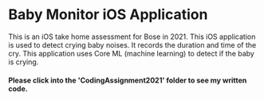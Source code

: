 # Baby Monitor iOS Application

This is an iOS take home assessment for Bose in 2021. This iOS application is used to detect crying baby noises. It records the duration and time of the cry. This application uses Core ML (machine learning) to detect if the baby is crying.

#### Please click into the 'CodingAssignment2021' folder to see my written code.
